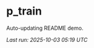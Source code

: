 # p_train

Auto-updating README demo.

<!--START_SECTION:status-->
_Last run: 2025-10-03 05:19 UTC_
<!--END_SECTION:status-->





































































































































































































































































































































































































































































































































































































































































































































































































































































































































































































































